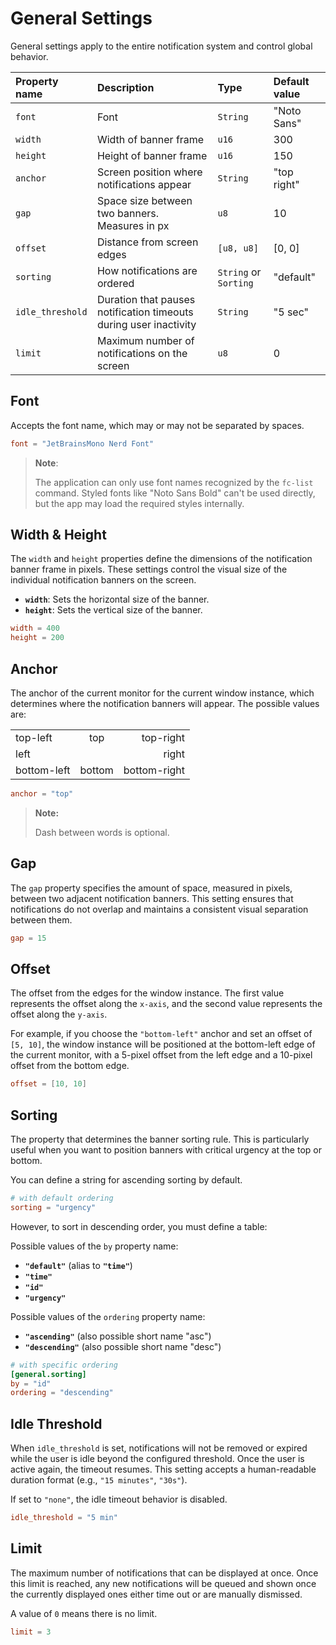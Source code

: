 # General Settings

General settings apply to the entire notification system and control global behavior.

| Property name    | Description                                                       | Type                  | Default value |
| :--------------- | :---------------------------------------------------------------- | :-------------------- | :------------ |
| `font`           | Font                                                              | `String`              | "Noto Sans"   |
| `width`          | Width of banner frame                                             | `u16`                 | 300           |
| `height`         | Height of banner frame                                            | `u16`                 | 150           |
| `anchor`         | Screen position where notifications appear                        | `String`              | "top right"   |
| `gap`            | Space size between two banners. Measures in px                    | `u8`                  | 10            |
| `offset`         | Distance from screen edges                                        | `[u8, u8]`            | [0, 0]        |
| `sorting`        | How notifications are ordered                                     | `String` or `Sorting` | "default"     |
| `idle_threshold` | Duration that pauses notification timeouts during user inactivity | `String`              | "5 sec"       |
| `limit`          | Maximum number of notifications on the screen                     | `u8`                  | 0             |

## Font

Accepts the font name, which may or may not be separated by spaces.

```toml
font = "JetBrainsMono Nerd Font"
```

> **Note**:
>
> The application can only use font names recognized by the `fc-list` command.
> Styled fonts like "Noto Sans Bold" can't be used directly, but the app may load the required styles internally.

## Width & Height

The `width` and `height` properties define the dimensions of the notification banner frame in pixels. These settings control the visual size of the individual notification banners on the screen.

- **`width`**: Sets the horizontal size of the banner.
- **`height`**: Sets the vertical size of the banner.

```toml
width = 400
height = 200
```

## Anchor

The anchor of the current monitor for the current window instance, which determines where the notification banners will appear. The possible values are:

|             |        |              |
| :---------- | :----: | -----------: |
| top-left    |  top   |    top-right |
| left        |        |        right |
| bottom-left | bottom | bottom-right |

```toml
anchor = "top"
```

> **Note:**
>
> Dash between words is optional.

## Gap

The `gap` property specifies the amount of space, measured in pixels, between two adjacent notification banners. This setting ensures that notifications do not overlap and maintains a consistent visual separation between them.

```toml
gap = 15
```

## Offset

The offset from the edges for the window instance. The first value represents the offset along the `x-axis`, and the second value represents the offset along the `y-axis`.

For example, if you choose the `"bottom-left"` anchor and set an offset of `[5, 10]`, the window instance will be positioned at the bottom-left edge of the current monitor, with a 5-pixel offset from the left edge and a 10-pixel offset from the bottom edge.

```toml
offset = [10, 10]
```

## Sorting

The property that determines the banner sorting rule. This is particularly useful when you want to position banners with critical urgency at the top or bottom.

You can define a string for ascending sorting by default.

```toml
# with default ordering
sorting = "urgency"
```

However, to sort in descending order, you must define a table:

Possible values of the `by` property name:

- **`"default"`** (alias to **`"time"`**)
- **`"time"`**
- **`"id"`**
- **`"urgency"`**

Possible values of the `ordering` property name:

- **`"ascending"`** (also possible short name "asc")
- **`"descending"`** (also possible short name "desc")

```toml
# with specific ordering
[general.sorting]
by = "id"
ordering = "descending"
```

## Idle Threshold

When `idle_threshold` is set, notifications will not be removed or expired while the user is idle beyond the configured threshold. Once the user is active again, the timeout resumes.
This setting accepts a human-readable duration format (e.g., `"15 minutes"`, `"30s"`).

If set to `"none"`, the idle timeout behavior is disabled.

```toml
idle_threshold = "5 min"
```

## Limit

The maximum number of notifications that can be displayed at once. Once this limit is reached, any new notifications will be queued and shown once the currently displayed ones either time out or are manually dismissed.

A value of `0` means there is no limit.

```toml
limit = 3
```
